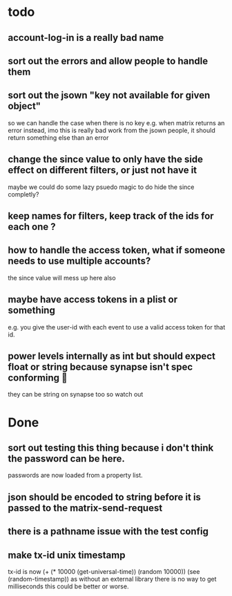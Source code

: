# todo

## account-log-in is a really bad name

## sort out the errors and allow people to handle them

## sort out the jsown "key not available for given object"
so we can handle the case when there is no key e.g. when matrix returns an error instead,
imo this is really bad work from the jsown people, it should return something else than an error

## change the since value to only have the side effect on different filters, or just not have it
maybe we could do some lazy psuedo magic to do hide the since completly?

## keep names for filters, keep track of the ids for each one ?

## how to handle the access token, what if someone needs to use multiple accounts?
the since value will mess up here also

## maybe have access tokens in a plist or something
e.g. you give the user-id with each event to use a valid access token for that id.



## power levels internally as int but should expect float or string because synapse isn't spec conforming :anger:
they can be string on synapse too so watch out

# Done

## sort out testing this thing because i don't think the password can be here.
passwords are now loaded from a property list.

## json should be encoded to string before it is passed to the matrix-send-request

## there is a pathname issue with the test config

## make tx-id unix timestamp
tx-id is now (+ (* 10000 (get-universal-time)) (random 10000))
(see (random-timestamp))
as without an external library there is no way to get milliseconds
this could be better or worse.

